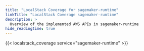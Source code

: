 ```yaml
---
title: "LocalStack Coverage for sagemaker-runtime"
linkTitle: "LocalStack Coverage sagemaker-runtime"
description: >
  Overview of the implemented AWS APIs in sagemaker-runtime
hide_readingtime: true
---
```


{{< localstack_coverage service="sagemaker-runtime" >}}

